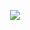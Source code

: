 <p align="center">
  <a href="https://skillicons.dev">
    <img src="https://skillicons.dev/icons?i=github,githubactions,docker,kubernetes,arch,aws,azure,cs,dotnet,html,css,angular" />
  </a>
</p>
